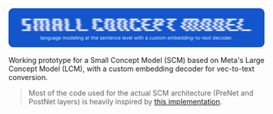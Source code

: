 <div align="center">
    <img src="resources/repo-logo.png" alt="repo-logo">
</div>

Working prototype for a Small Concept Model (SCM) based on Meta's Large Concept Model (LCM), with a custom embedding decoder for vec-to-text conversion.

> Most of the code used for the actual SCM architecture (PreNet and PostNet layers) is heavily inspired by [this implementation](https://www.youtube.com/watch?v=2ZLd0uZvwbU). 